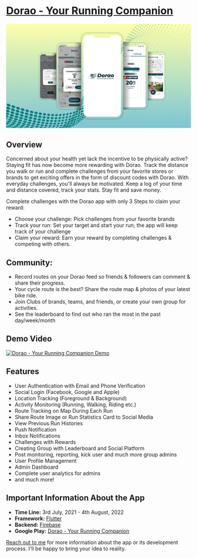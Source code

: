 # [Dorao - Your Running Companion](https://kaykobadreza.com/blog/dorao-your-running-companion/)

![Dorao - Your Running Companion](assets/Dorao-2.png)

## Overview
Concerned about your health yet lack the incentive to be physically active? Staying fit has now become more rewarding with Dorao. Track the distance you walk or run and complete challenges from your favorite stores or brands to get exciting offers in the form of discount codes with Dorao. With everyday challenges, you'll always be motivated. Keep a log of your time and distance covered, track your stats. Stay fit and save money.

Complete challenges with the Dorao app with only 3 Steps to claim your reward:    
- Choose your challenge: Pick challenges from your favorite brands    
- Track your run: Set your target and start your run; the app will keep track of your challenge     
- Claim your reward: Earn your reward by completing challenges & competing with others.

## Community:
- Record routes on your Dorao feed so friends & followers can comment & share their progress.     
- Your cycle route is the best? Share the route map & photos of your latest bike ride.      
- Join Clubs of brands, teams, and friends, or create your own group for activities.   
- See the leaderboard to find out who ran the most in the past day/week/month             

## Demo Video
[![Dorao - Your Running Companion Demo](https://img.youtube.com/vi/B4LK4H7Z5AI/0.jpg)](https://www.youtube.com/watch?v=B4LK4H7Z5AI)     

## Features
- User Authentication with Email and Phone Verification            
- Social Login (Facebook, Google and Apple)        
- Location Tracking (Foreground & Background)       
- Activity Monitoring (Running, Walking, Riding etc.)       
- Route Tracking on Map During Each Run             
- Share Route Image or Run Statistics Card to Social Media          
- View Previous Run Histories         
- Push Notification         
- Inbox Notifications          
- Challenges with Rewards          
- Creating Group with Leaderboard and Social Platform        
- Post monitoring, reporting, kick user and much more group admins       
- User Profile Management         
- Admin Dashboard        
- Complete user analytics for admins          
- and much more!            

## Important Information About the App
- **Time Line:** 3rd July, 2021 - 4th August, 2022           
- **Framework:** [Flutter](https://flutter.dev/)
- **Backend:** [Firebase](https://firebase.google.com/)
- **Google Play:** [Dorao - Your Running Companion](https://play.google.com/store/apps/details?id=com.dorao.doraoApp)

[Reach out to me](https://kaykobadreza.com/) for more information about the app or its development process. I'll be happy to bring your idea to reality.